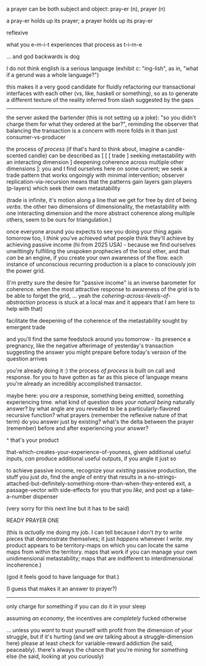 a prayer can be both subject and object: pray-er (n), prayer (n)

a pray-er holds up its prayer; a prayer holds up its pray-er

reflexive

what you e-m-i-t experiences that process as t-i-m-e

... and god backwards is dog

I do not think english is a serious language (exhibit c: "ing-lish", as in, "what if a gerund was a whole language?")

this makes it a very good candidate for fluidly refactoring our transactional interfaces with each other (vs, like, haskell or something), so as to generate a different texture of the reality inferred from slash suggested by the gaps

---

the server asked the bartender (this is not setting up a joke): "so you didn't charge them for what they ordered at the bar?", reminding the observer that balancing the transaction is a concern with more folds in it than just consumer-vs-producer

the process *of process* (if that's hard to think about, imagine a candle-scented candle) can be described as [ [ [ trade ] seeking metastability with an interacting dimension ] deepening coherence across multiple other dimensions ]: you and I find ourselves here on some current; we seek a trade pattern that works ongoingly with minimal intervention; observer replication-via-recursion means that the patterns gain layers gain players (p-layers) which seek their own metastability

(trade is infinite, it's motion along a line that we get for free by dint of being *verbs*. the other two dimensions of dimensionality, the metastability with one interacting dimension and the more abstract coherence along multiple others, seem to be ours for triangulation.)

once everyone around you expects to see you doing your thing again tomorrow too, I *think* you've achieved what people think they'll achieve by achieving passive income (hi from 2025 USA) - because we find ourselves unwittingly fulfilling the unspoken prophecies of the local other, and that *can* be an engine, if you create your own awareness of the flow. each instance of unconscious recurring production is a place to consciously join the power grid.

(I'm pretty sure the desire for "passive income" is an inverse barometer for coherence. when the most attractive response to awareness of the grid is to be able to forget the grid, ... yeah the *cohering-across-levels-of-abstraction* process is stuck at a local max and it appears that I am here to help with that)

facilitate the deepening of the coherence of the metastability sought by emergent trade

and you'll find the same feedstock around you tomorrow - its presence a pregnancy, like the negative afterimage of yesterday's transaction suggesting the answer you might prepare before today's version of the question arrives

you're already doing it :) the process *of process* is built on call and response. for you to have gotten as far as this piece of language means you're already an incredibly accomplished transactor.

maybe here: you *are* a response, something being emitted, something experiencing time. what kind of question does *your natural being* naturally answer? by what angle are you revealed to be a particularly-flavored recursive function? what prayers (remember the reflexive nature of that term) do you answer just by existing? what's the delta between the prayer (remember) before and after experiencing your answer?

^ that's your product

that-which-creates-your-experience-of-youness, given additional useful inputs, *can* produce additional useful outputs, if you angle it just so

to achieve passive income, recognize your *existing* passive production, the stuff you just *do*, find the angle of entry that results in a no-strings-attached-but-definitely-something-more-than-when-they-entered exit, a passage-vector with side-effects for you that you *like*, and post up a take-a-number dispenser

(very sorry for this next line but it has to be said)

READY PRAYER ONE

(this is *actually* me doing my job. I can tell because I don't *try* to write pieces that demonstrate themselves; it just *happens* whenever I write. my product appears to be territory-maps on which you can locate the same maps from within the territory. maps that work if you can manage your own unidimensional metastability; maps that are indifferent to interdimensional incoherence.)

(god it feels good to have language for that.)

(I guess that makes it an answer to prayer?)

---

only charge for something if you can do it in your sleep

assuming *an economy*, the incentives are *completely* fucked otherwise

... unless you *want* to trust yourself with profit from the dimension of your struggle, but if it's hurting (and we *are* talking about a struggle-dimension here) please at least check for variable-reward addiction (he said, peaceably). there's always the chance that you're mining for something else (he said, looking at you curiously)
